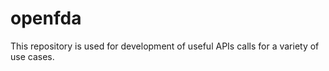 # openfda
This repository is used for development of useful APIs calls for a variety of use cases. 
